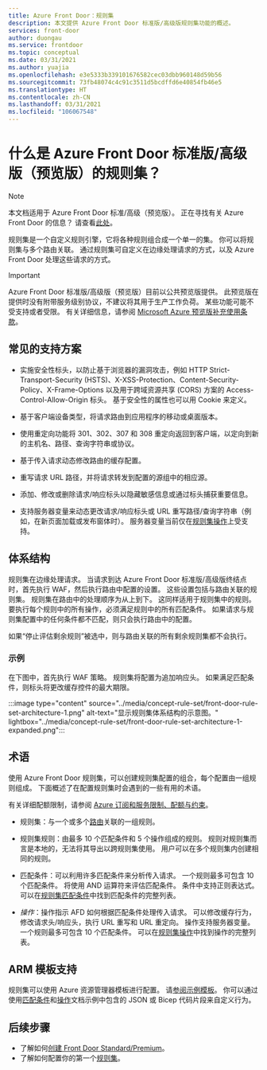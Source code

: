 ```yaml
---
title: Azure Front Door：规则集
description: 本文提供 Azure Front Door 标准版/高级版规则集功能的概述。
services: front-door
author: duongau
ms.service: frontdoor
ms.topic: conceptual
ms.date: 03/31/2021
ms.author: yuajia
ms.openlocfilehash: e3e5333b339101676582cec03dbb960148d59b56
ms.sourcegitcommit: 73fb48074c4c91c3511d5bcdffd6e40854fb46e5
ms.translationtype: HT
ms.contentlocale: zh-CN
ms.lasthandoff: 03/31/2021
ms.locfileid: "106067548"
---
```

# <a name="what-is-a-rule-set-for-azure-front-door-standardpremium-preview"></a>什么是 Azure Front Door 标准版/高级版（预览版）的规则集？

> [!Note]
> 本文档适用于 Azure Front Door 标准/高级（预览版）。 正在寻找有关 Azure Front Door 的信息？ 请查看[此处](../front-door-overview.md)。

规则集是一个自定义规则引擎，它将各种规则组合成一个单一的集。 你可以将规则集与多个路由关联。 通过规则集可自定义在边缘处理请求的方式，以及 Azure Front Door 处理这些请求的方式。

> [!IMPORTANT]
> Azure Front Door 标准版/高级版（预览版）目前以公共预览版提供。
> 此预览版在提供时没有附带服务级别协议，不建议将其用于生产工作负荷。 某些功能可能不受支持或者受限。
> 有关详细信息，请参阅 [Microsoft Azure 预览版补充使用条款](https://azure.microsoft.com/support/legal/preview-supplemental-terms/)。

## <a name="common-supported-scenarios"></a>常见的支持方案

* 实施安全性标头，以防止基于浏览器的漏洞攻击，例如 HTTP Strict-Transport-Security (HSTS)、X-XSS-Protection、Content-Security-Policy、X-Frame-Options 以及用于跨域资源共享 (CORS) 方案的 Access-Control-Allow-Origin 标头。 基于安全性的属性也可以用 Cookie 来定义。

* 基于客户端设备类型，将请求路由到应用程序的移动或桌面版本。

* 使用重定向功能将 301、302、307 和 308 重定向返回到客户端，以定向到新的主机名、路径、查询字符串或协议。

* 基于传入请求动态修改路由的缓存配置。

* 重写请求 URL 路径，并将请求转发到配置的源组中的相应源。

* 添加、修改或删除请求/响应标头以隐藏敏感信息或通过标头捕获重要信息。

* 支持服务器变量来动态更改请求/响应标头或 URL 重写路径/查询字符串（例如，在新页面加载或发布窗体时）。 服务器变量当前仅在[规则集操作](concept-rule-set-actions.md)上受支持。

## <a name="architecture"></a>体系结构

规则集在边缘处理请求。 当请求到达 Azure Front Door 标准版/高级版终结点时，首先执行 WAF，然后执行路由中配置的设置。 这些设置包括与路由关联的规则集。 规则集在路由中的处理顺序为从上到下。 这同样适用于规则集中的规则。 要执行每个规则中的所有操作，必须满足规则中的所有匹配条件。 如果请求与规则集配置中的任何条件都不匹配，则只会执行路由中的配置。

如果“停止评估剩余规则”被选中，则与路由关联的所有剩余规则集都不会执行。  

### <a name="example"></a>示例

在下图中，首先执行 WAF 策略。 规则集将配置为追加响应头。 如果满足匹配条件，则标头将更改缓存控件的最大期限。

:::image type="content" source="../media/concept-rule-set/front-door-rule-set-architecture-1.png" alt-text="显示规则集体系结构的示意图。" lightbox="../media/concept-rule-set/front-door-rule-set-architecture-1-expanded.png":::

## <a name="terminology"></a>术语

使用 Azure Front Door 规则集，可以创建规则集配置的组合，每个配置由一组规则组成。 下面概述了在配置规则集时会遇到的一些有用的术语。

有关详细配额限制，请参阅 [Azure 订阅和服务限制、配额与约束](../../azure-resource-manager/management/azure-subscription-service-limits.md)。

* 规则集：与一个或多个[路由](concept-route.md)关联的一组规则。

* 规则集规则：由最多 10 个匹配条件和 5 个操作组成的规则。 规则对规则集而言是本地的，无法将其导出以跨规则集使用。 用户可以在多个规则集内创建相同的规则。

* 匹配条件：可以利用许多匹配条件来分析传入请求。 一个规则最多可包含 10 个匹配条件。 将使用 AND 运算符来评估匹配条件。 条件中支持正则表达式。 可以在[规则集匹配条件](concept-rule-set-match-conditions.md)中找到匹配条件的完整列表。

* *操作*：操作指示 AFD 如何根据匹配条件处理传入请求。 可以修改缓存行为，修改请求头/响应头，执行 URL 重写和 URL 重定向。 操作支持服务器变量。 一个规则最多可包含 10 个匹配条件。 可以在[规则集操作](concept-rule-set-actions.md)中找到操作的完整列表。

## <a name="arm-template-support"></a>ARM 模板支持

规则集可以使用 Azure 资源管理器模板进行配置。 请[参阅示例模板](https://github.com/Azure/azure-quickstart-templates/tree/master/201-front-door-standard-premium-rule-set)。 你可以通过使用[匹配条件](concept-rule-set-match-conditions.md)和[操作](concept-rule-set-actions.md)文档示例中包含的 JSON 或 Bicep 代码片段来自定义行为。

## <a name="next-steps"></a>后续步骤

* 了解如何[创建 Front Door Standard/Premium](create-front-door-portal.md)。
* 了解如何配置你的第一个[规则集](how-to-configure-rule-set.md)。
